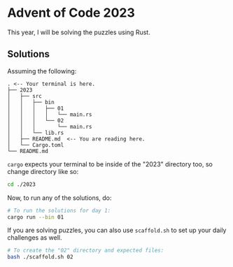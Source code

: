 # Advent of Code 2023

This year, I will be solving the puzzles using Rust.

## Solutions

Assuming the following:

```
. <-- Your terminal is here.
├── 2023
│   ├── src
│   │   ├── bin
│   │   │   ├── 01
│   │   │   │   └── main.rs
│   │   │   └── 02
│   │   │       └── main.rs
│   │   └── lib.rs
│   ├── README.md  <-- You are reading here.
│   └── Cargo.toml
└── README.md
```

`cargo` expects your terminal to be inside of the "2023" directory too,
so change directory like so:

```bash
cd ./2023
```

Now, to run any of the solutions, do:

```bash
# To run the solutions for day 1:
cargo run --bin 01
```

If you are solving puzzles, you can also use `scaffold.sh` to set up your daily
challenges as well.

```bash
# To create the "02" directory and expected files:
bash ./scaffold.sh 02
```
